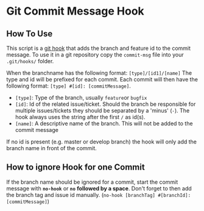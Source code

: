 # Git Commit Message Hook

## How To Use

This script is a [git hook](https://githooks.com/) that adds the branch and feature id to the commit message. To use it in a git repository copy the `commit-msg` file into your `.git/hooks/` folder.

When the branchname has the following format: `[type]/[id1]/[name]` The type and id will be prefixed for each commit. Each commit will then have the following format: `[type] #[id]: [commitMessage]`.

* `[type]`: Type of the branch, usually `feature`or `bugfix`
* `[id]`: Id of the related issue/ticket. Should the branch be responsible for multiple issues/tickets they should be separated by a 'minus' (`-`). The hook always uses the string after the first `/` as id(s).
* `[name]`: A descriptive name of the branch. This will not be added to the commit message

If no id is present (e.g. master or develop branch) the hook will only add the branch name in front of the commit.

## How to ignore Hook for one Commit

If the branch name should be ignored for a commit, start the commit message with **`no-hook`** or **`no`** **followed by a space**. Don't forget to then add the branch tag and issue id manually. (`no-hook [branchTag] #[branchId]: [commitMessage]`)

